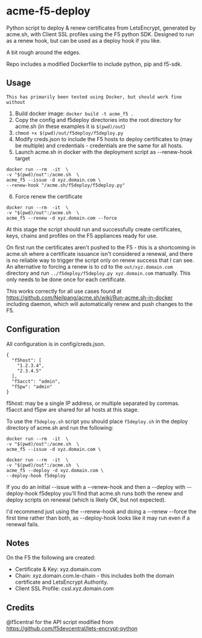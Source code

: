 # acme-f5-deploy
Python script to deploy &amp; renew certificates from LetsEncrypt, generated by acme.sh, with Client SSL profiles using the F5 python SDK. Designed to run as a renew hook, but can be used as a deploy hook if you like.

A bit rough around the edges.

Repo includes a modified Dockerfile to include python, pip and f5-sdk.

## Usage
`This has primarily been tested using Docker, but should work fine without`
1. Build docker image:
`docker build -t acme_f5 .`
2. Copy the config and f5deploy directories into the root directory for acme.sh (in these examples it is `$(pwd)/out`)
3. `chmod +x $(pwd)/out/f5deploy/f5deploy.py`
4. Modify creds.json to include the F5 hosts to deploy certificates to (may be multiple) and credentials - credentials are the same for all hosts.
5. Launch acme.sh in docker with the deployment script as --renew-hook target
  ```
  docker run --rm  -it  \
 -v "$(pwd)/out":/acme.sh  \
 acme_f5 --issue -d xyz.domain.com \ 
 --renew-hook "/acme.sh/f5deploy/f5deploy.py"
  ```
6. Force renew the certificate
  ```
  docker run --rm  -it  \
  -v "$(pwd)/out":/acme.sh  \
  acme_f5 --renew -d xyz.domain.com --force
  ```
  
At this stage the script should run and successfully create certificates, keys, chains and profiles on the F5 appliances ready for use.

On first run the certificates aren't pushed to the F5 - this is a shortcoming in acme.sh where a certificate issuance isn't considered a renewal, and there is no reliable way to trigger the script only on renew success that I can see. 
An alternative to forcing a renew is to cd to the `out/xyz.domain.com` directory and run `../f5deploy/f5deploy.py xyz.domain.com` manually. This only needs to be done once for each certificate.

This works correctly for all use cases found at https://github.com/Neilpang/acme.sh/wiki/Run-acme.sh-in-docker including daemon, which will automatically renew and push changes to the F5.
## Configuration
All configuration is in config/creds.json.
```
{
  "f5host": [
    "1.2.3.4",
    "2.3.4.5"
  ],
  "f5acct": "admin",
  "f5pw": "admin"
}
```
f5host: may be a single IP address, or multiple separated by commas.
f5acct and f5pw are shared for all hosts at this stage.

To use the `f5deploy.sh` script you should place `f5deploy.sh` in the deploy directory of acme.sh and run the following:
```
docker run --rm  -it  \
-v "$(pwd)/out":/acme.sh  \
acme_f5 --issue -d xyz.domain.com \ 
```
```
docker run --rm  -it  \
-v "$(pwd)/out":/acme.sh  \
acme_f5 --deploy -d xyz.domain.com \ 
--deploy-hook f5deploy
```
If you do an initial --issue with a --renew-hook and then a --deploy with --deploy-hook f5deploy you'll find that acme.sh runs both the renew and deploy scripts on renewal (which is likely OK, but not expected).

I'd recommend just using the --renew-hook and doing a --renew --force the first time rather than both, as --deploy-hook looks like it may run even if a renewal fails.

## Notes
On the F5 the following are created:
- Certificate & Key: xyz.domain.com
- Chain: xyz.domain.com.le-chain - this includes both the domain certificate and LetsEncrypt Authority.
- Client SSL Profile: cssl.xyz.domain.com

## Credits
@f5central for the API script modified from https://github.com/f5devcentral/lets-encrypt-python
